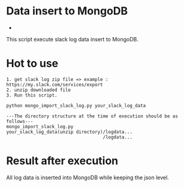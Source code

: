 # Data insert to MongoDB
-

This script execute slack log data insert to MongoDB.

# Hot to use

	1. get slack log zip file => example : https://my.slack.com/services/export
	2. unzip downloaded file 
	3. Run this script. 

	python mongo_import_slack_log.py your_slack_log_data
	
	---The directory structure at the time of execution should be as follows---
	mongo_import_slack_log.py
	your_slack_log_data(unzip directory)/logdata...
								        /logdata...

# Result after execution

All log data is inserted into MongoDB while keeping the json level.